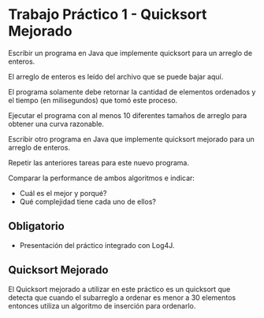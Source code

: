 # Trabajo Práctico 1 - Quicksort Mejorado #

Escribir un programa en Java que implemente quicksort para un arreglo de enteros.

El arreglo de enteros es leído del archivo que se puede bajar aquí.

El programa solamente debe retornar la cantidad de elementos ordenados y el tiempo (en milisegundos) que tomó este proceso.

Ejecutar el programa con al menos 10 diferentes tamaños de arreglo para obtener una curva razonable.

Escribir otro programa en Java que implemente quicksort mejorado para un arreglo de enteros.

Repetir las anteriores tareas para este nuevo programa.

Comparar la performance de ambos algoritmos e indicar:

  * Cuál es el mejor y porqué?
  * Qué complejidad tiene cada uno de ellos?

## Obligatorio ##

  * Presentación del práctico integrado con Log4J.

## Quicksort Mejorado ##

El Quicksort mejorado a utilizar en este práctico es un quicksort que detecta que cuando el subarreglo a ordenar es menor a 30 elementos
entonces utiliza un algoritmo de inserción para ordenarlo.